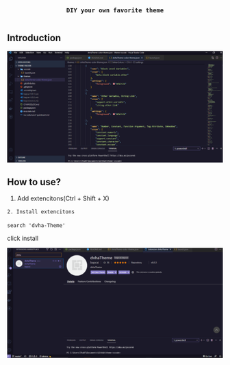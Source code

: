 

<p align="center" style="font-weight: bold; text-align: center; font-family: monospace; padding-bottom: 15px;">DIY your own favorite theme</p>


## Introduction

<p align="center">
  <img src="/screenshot/app.png" />
</p>

## How to use?

1. Add extencitons(Ctrl + Shift + X)

```
2. Install extencitons

search 'dvha-Theme'
```
click install

 <p align="center">
  <img src="/screenshot/theme.png" />
</p>
